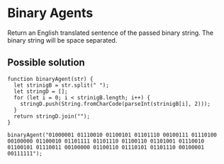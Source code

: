 # Binary Agents
Return an English translated sentence of the passed binary string.
The binary string will be space separated.

## Possible solution

```
function binaryAgent(str) {
  let strinigB = str.split(" ");
  let stringD = [];
  for (let i = 0; i < strinigB.length; i++) {
    stringD.push(String.fromCharCode(parseInt(strinigB[i], 2)));
  }
  return stringD.join("");
}

binaryAgent("01000001 01110010 01100101 01101110 00100111 01110100 00100000 01100010 01101111 01101110 01100110 01101001 01110010 01100101 01110011 00100000 01100110 01110101 01101110 00100001 00111111");
```

